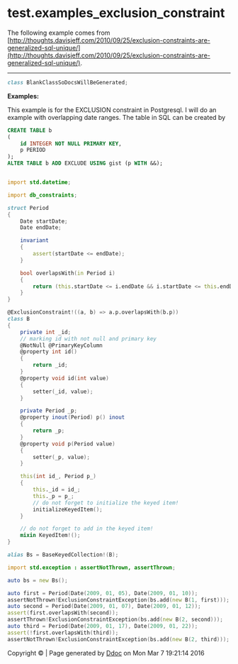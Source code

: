 # test.examples_exclusion_constraint


The following example comes from
[http://thoughts.davisjeff.com/2010/09/25/exclusion-constraints-are-generalized-sql-unique/](http://thoughts.davisjeff.com/2010/09/25/exclusion-constraints-are-generalized-sql-unique/).

***
<a name="BlankClassSoDocsWillBeGenerated" href="#BlankClassSoDocsWillBeGenerated"></a>
```d
class BlankClassSoDocsWillBeGenerated;

```

**Examples:**

This example is for the EXCLUSION constraint in Postgresql.
I will do an example with overlapping date ranges.
The table in SQL can be created by
```sql
CREATE TABLE b
(
    id INTEGER NOT NULL PRIMARY KEY,
    p PERIOD
);
ALTER TABLE b ADD EXCLUDE USING gist (p WITH &&);


```

```d

import std.datetime;

import db_constraints;

struct Period
{
    Date startDate;
    Date endDate;

    invariant
    {
        assert(startDate <= endDate);
    }

    bool overlapsWith(in Period i)
    {
        return (this.startDate <= i.endDate && i.startDate <= this.endDate);
    }
}

@ExclusionConstraint!((a, b) => a.p.overlapsWith(b.p))
class B
{
    private int _id;
    // marking id with not null and primary key
    @NotNull @PrimaryKeyColumn
    @property int id()
    {
        return _id;
    }
    @property void id(int value)
    {
        setter(_id, value);
    }

    private Period _p;
    @property inout(Period) p() inout
    {
        return _p;
    }
    @property void p(Period value)
    {
        setter(_p, value);
    }

    this(int id_, Period p_)
    {
        this._id = id_;
        this._p = p_;
        // do not forget to initialize the keyed item!
        initializeKeyedItem();
    }

    // do not forget to add in the keyed item!
    mixin KeyedItem!();
}

alias Bs = BaseKeyedCollection!(B);

import std.exception : assertNotThrown, assertThrown;

auto bs = new Bs();

auto first = Period(Date(2009, 01, 05), Date(2009, 01, 10));
assertNotThrown!ExclusionConstraintException(bs.add(new B(1, first))); 
auto second = Period(Date(2009, 01, 07), Date(2009, 01, 12));
assert(first.overlapsWith(second));
assertThrown!ExclusionConstraintException(bs.add(new B(2, second)));
auto third = Period(Date(2009, 01, 17), Date(2009, 01, 22));
assert(!first.overlapsWith(third));
assertNotThrown!ExclusionConstraintException(bs.add(new B(2, third)));

```




Copyright :copyright:  | Page generated by [Ddoc](http://dlang.org/ddoc.html) on Mon Mar  7 19:21:14 2016

